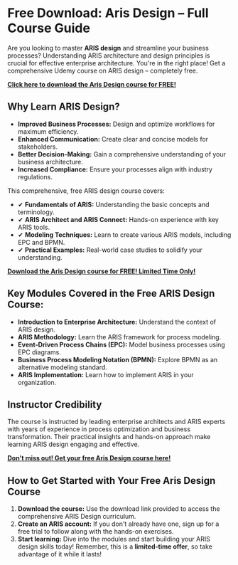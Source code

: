 # Free Download: Aris Design – Full Course Guide

Are you looking to master **ARIS design** and streamline your business processes? Understanding ARIS architecture and design principles is crucial for effective enterprise architecture. You're in the right place! Get a comprehensive Udemy course on ARIS design – completely free.

[**Click here to download the Aris Design course for FREE!**](https://udemywork.com/aris-design)

## Why Learn ARIS Design?

*   **Improved Business Processes:** Design and optimize workflows for maximum efficiency.
*   **Enhanced Communication:** Create clear and concise models for stakeholders.
*   **Better Decision-Making:** Gain a comprehensive understanding of your business architecture.
*   **Increased Compliance:** Ensure your processes align with industry regulations.

This comprehensive, free ARIS design course covers:

*   ✔ **Fundamentals of ARIS:** Understanding the basic concepts and terminology.
*   ✔ **ARIS Architect and ARIS Connect:** Hands-on experience with key ARIS tools.
*   ✔ **Modeling Techniques:** Learn to create various ARIS models, including EPC and BPMN.
*   ✔ **Practical Examples:** Real-world case studies to solidify your understanding.

[**Download the Aris Design course for FREE! Limited Time Only!**](https://udemywork.com/aris-design)

## Key Modules Covered in the Free ARIS Design Course:

*   **Introduction to Enterprise Architecture:** Understand the context of ARIS design.
*   **ARIS Methodology:** Learn the ARIS framework for process modeling.
*   **Event-Driven Process Chains (EPC):** Model business processes using EPC diagrams.
*   **Business Process Modeling Notation (BPMN):** Explore BPMN as an alternative modeling standard.
*   **ARIS Implementation:** Learn how to implement ARIS in your organization.

## Instructor Credibility

The course is instructed by leading enterprise architects and ARIS experts with years of experience in process optimization and business transformation. Their practical insights and hands-on approach make learning ARIS design engaging and effective.

[**Don't miss out! Get your free Aris Design course here!**](https://udemywork.com/aris-design)

## How to Get Started with Your Free Aris Design Course

1.  **Download the course:** Use the download link provided to access the comprehensive ARIS Design curriculum.
2.  **Create an ARIS account:** If you don't already have one, sign up for a free trial to follow along with the hands-on exercises.
3.  **Start learning:** Dive into the modules and start building your ARIS design skills today! Remember, this is a **limited-time offer**, so take advantage of it while it lasts!
